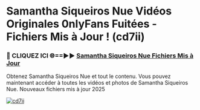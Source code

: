 # Samantha Siqueiros Nue Vidéos Originales 0nlyFans Fuitées - Fichiers Mis à Jour ! (cd7ii)

<h3>🔴 CLIQUEZ ICI 🌐==►► <a href="https://tinyurl.com/2pmr4ezf" rel="nofollow">Samantha Siqueiros Nue Fichiers Mis à Jour</a></h3>

Obtenez Samantha Siqueiros Nue et tout le contenu. Vous pouvez maintenant accéder à toutes les vidéos et photos de Samantha Siqueiros Nue. Nouveaux fichiers mis à jour 2025

[![cd7ii](https://i.imgur.com/6SNvagu.gif)](https://tinyurl.com/2pmr4ezf)
